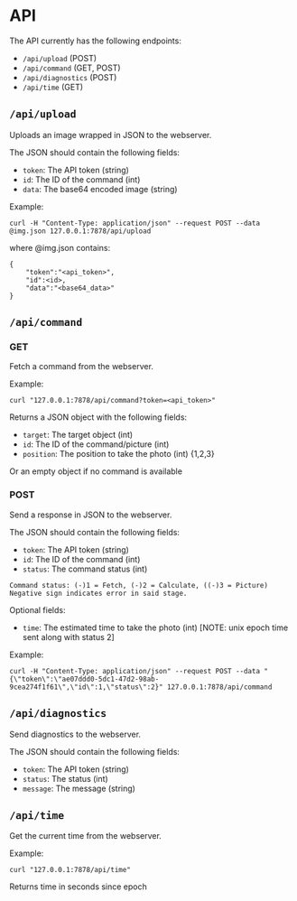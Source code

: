 # API
The API currently has the following endpoints:

- `/api/upload` (POST)
- `/api/command` (GET, POST)
- `/api/diagnostics` (POST)
- `/api/time` (GET)

## `/api/upload`
Uploads an image wrapped in JSON to the webserver.

The JSON should contain the following fields:

- `token`: The API token (string)
- `id`: The ID of the command (int)
- `data`: The base64 encoded image (string)

Example:
```
curl -H "Content-Type: application/json" --request POST --data @img.json 127.0.0.1:7878/api/upload
```
where @img.json contains:
```
{
    "token":"<api_token>",
    "id":<id>,
    "data":"<base64_data>"
}
```

## `/api/command`
### GET
Fetch a command from the webserver.

Example:
```
curl "127.0.0.1:7878/api/command?token=<api_token>"
```

Returns a JSON object with the following fields:
- `target`: The target object (int)
- `id`: The ID of the command/picture (int)
- `position`: The position to take the photo (int) {1,2,3}

Or an empty object if no command is available

### POST
Send a response in JSON to the webserver.

The JSON should contain the following fields:

- `token`: The API token (string)
- `id`: The ID of the command (int)
- `status`: The command status (int)
```
Command status: (-)1 = Fetch, (-)2 = Calculate, ((-)3 = Picture)
Negative sign indicates error in said stage.
```

Optional fields:
- `time`: The estimated time to take the photo (int) [NOTE: unix epoch time sent along with status 2]

Example:
```
curl -H "Content-Type: application/json" --request POST --data "{\"token\":\"ae07ddd0-5dc1-47d2-98ab-9cea274f1f61\",\"id\":1,\"status\":2}" 127.0.0.1:7878/api/command
```

## `/api/diagnostics`
Send diagnostics to the webserver.

The JSON should contain the following fields:

- `token`: The API token (string)
- `status`: The status (int)
- `message`: The message (string)

## `/api/time`
Get the current time from the webserver.

Example:
```
curl "127.0.0.1:7878/api/time"
```

Returns time in seconds since epoch

